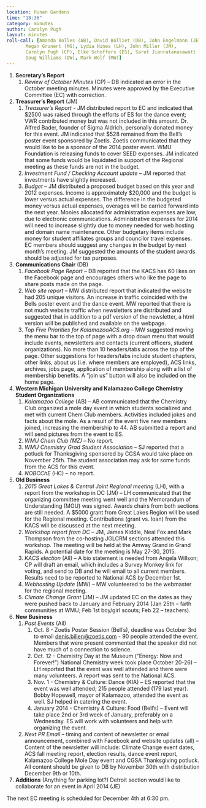 ```yaml
---
location: Hunan Gardens
time: "18:36"
category: minutes
author: Carolyn Pugh
layout: minutes
roll-call: [Amanda Bolles (AB), David Bolliet (DB), John Engelmann (JE),
	   Megan Grunert (MG), Lydia Hines (LH), John Miller (JM),
	   Carolyn Pugh (CP), Elke Schoffers (ES), Sarut Jianratanasawatt (SJ),
	   Doug Williams (DW), Mark Wolf (MW)]
---
```


1. **Secretary’s Report**
   1. *Review of October Minutes* (CP) – DB indicated an error in the October meeting minutes.  Minutes were approved by the Executive Committee (EC) with correction. 
2. **Treasurer’s Report** (JM)
   1. *Treasurer’s Report* - JM distributed report to EC and indicated that $2500 was raised through the efforts of ES for the dance event; VWR contributed money but was not included in this amount. Dr. Alfred Bader, founder of Sigma Aldrich, personally donated money for this event. JM indicated that $528 remained from the Bell’s poster event sponsored by Zoetis.  Zoetis communicated that they would like to be a sponsor of the 2014 poster event. WMU Foundation is releasing funds to cover SEED expenses.  JM indicated that some funds would be liquidated in support of the Regional meeting as these funds are not in the budget.
   2. *Investment Fund / Checking Account update* – JM reported that investments have slightly increased.
   3. *Budget* – JM distributed a proposed budget based on this year and 2012 expenses. Income is approximately $20,000 and the budget is lower versus actual expenses. The difference in the budgeted money versus actual expenses, overages will be carried forward into the next year. Monies allocated for administration expenses are low, due to electronic communications. Administrative expenses for 2014 will need to increase slightly due to money needed for web hosting and domain name maintenance. Other budgetary items include money for student affiliates groups and councilor travel expenses. EC members should suggest any changes in the budget by next month’s meeting. JM suggested the amounts of the student awards should be adjusted for tax purposes.
3. **Communications Chair** (DB)
   1. *Facebook Page Report* – DB reported that the KACS has 60 likes on the Facebook page and encourages others who like the page to share posts made on the page. 
   2. *Web site report* – MW distributed report that indicated the website had 205 unique visitors. An increase in traffic coincided with the Bells poster event and the dance event.  MW reported that there is not much website traffic when newsletters are distributed and suggested that in addition to a pdf version of the newsletter, a html version will be published and available on the webpage.
   3. *Top Five Priorities for KalamazooACS.org* – MW suggested moving the menu bar to the top of page with a drop down menu that would include events, newsletters and contacts (current officers, student organizations). No more than 10 headers/tabs across the top of the page. Other suggestions for headers/tabs include student chapters, other links, about us (i.e. where members are employed), ACS links, archives, jobs page, application of membership along with a list of membership benefits. A “join us” button will also be included on the home page.
4. **Western Michigan University and Kalamazoo College Chemistry Student Organizations**
   1. *Kalamazoo College* (AB) – AB communicated that the Chemistry Club organized a mole day event in which students socialized and met with current Chem Club members. Activities included jokes and facts about the mole. As a result of the event five new members joined, increasing the membership to 44. AB submitted a report and will send pictures from the event to ES.
   2. *WMU Chem Club (MZ)* – No report.
   3. *WMU Chemistry Grad Student Association* – SJ reported that a potluck for Thanksgiving sponsored by CGSA would take place on November 25th.  The student association may ask for some funds from the ACS for this event.
   4. *NOBCChE* (HC) – no report.
5. **Old Business**
   1. *2015 Great Lakes & Central Joint Regional meeting* (LH), with a report from the workshop in DC (JM) – LH communicated that the organizing committee meeting went well and the Memorandum of Understanding (MOU) was signed. Awards chairs from both sections are still needed. A $5000 grant from Great Lakes Region will be used for the Regional meeting. Contributions (grant vs. loan) from the KACS will be discussed at the next meeting.
   2. *Workshop report from DC* – JM, James Kiddle, Neal Fox and Mark Thompson from the co-hosting JGLCRM sections attended this workshop. The meeting will be held at the Amway Grand in Grand Rapids. A potential date for the meeting is May 27-30, 2015.
   3. *KACS election* (All) – A bio statement is needed from Angela Willson; CP will draft an email, which includes a Survey Monkey link for voting, and send to DB and he will email to all current members. Results need to be reported to National ACS by December 1st.
   4. *Webhosting Update* (MW) – MW volunteered to be the webmaster for the regional meeting. 
   5. *Climate Change Grant* (JM) – JM updated EC on the dates as they were pushed back to January and February 2014 (Jan 25th – faith communities at WMU; Feb 1st boy/girl scouts; Feb 22 – teachers).
6. **New Business**
   1. *Past Events* (All)
      1. Oct. 8 - Zoetis Poster Session (Bell’s), deadline was October 3rd to email denis.billen@zoetis.com - 90 people attended the event. Members that were present commented that the speaker did not have much of a connection to science.
      2. Oct. 12 - Chemistry Day at the Museum (“Energy: Now and Forever!”) National Chemistry week took place October 20-26) – LH reported that the event was well attended and there were many volunteers. A report was sent to the National ACS.
      3. Nov. 1 - Chemistry & Culture: Dance (KIA) – ES reported that the event was well attended; 215 people attended (179 last year). Bobby Hopewell, mayor of Kalamazoo, attended the event as well. SJ helped in catering the event.
      4. January 2014 - Chemistry & Culture: Food (Bell’s) – Event will take place 2nd or 3rd week of January, preferably on a Wednesday. ES will work with volunteers and help with organizing the event.
   2. *Next PR Email* – timing and content of newsletter or email announcement, combined with Facebook and website updates (all) – Content of the newsletter will include: Climate Change event dates, ACS fall meeting report, election results, dance event report, Kalamazoo College Mole Day event and CGSA Thanksgiving potluck. All content should be given to DB by November 30th with distribution December 9th or 10th.
7. **Additions** (Anything for parking lot?) Detroit section would like to collaborate for an event in April 2014 (JE)

The next EC meeting is scheduled for December 4th at 6:30 pm.